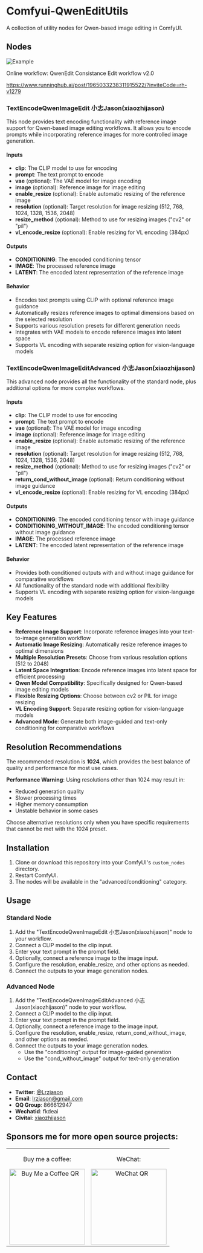# Comfyui-QwenEditUtils

A collection of utility nodes for Qwen-based image editing in ComfyUI.

## Nodes

![Example](https://raw.githubusercontent.com/lrzjason/Comfyui-QwenEditUtils/refs/heads/master/example.png)

Online workflow:
QwenEdit Consistance Edit workflow v2.0

https://www.runninghub.ai/post/1965033238311915522/?inviteCode=rh-v1279

### TextEncodeQwenImageEdit 小志Jason(xiaozhijason)

This node provides text encoding functionality with reference image support for Qwen-based image editing workflows. It allows you to encode prompts while incorporating reference images for more controlled image generation.

#### Inputs

- **clip**: The CLIP model to use for encoding
- **prompt**: The text prompt to encode
- **vae** (optional): The VAE model for image encoding
- **image** (optional): Reference image for image editing
- **enable_resize** (optional): Enable automatic resizing of the reference image
- **resolution** (optional): Target resolution for image resizing (512, 768, 1024, 1328, 1536, 2048)
- **resize_method** (optional): Method to use for resizing images ("cv2" or "pil")
- **vl_encode_resize** (optional): Enable resizing for VL encoding (384px)

#### Outputs

- **CONDITIONING**: The encoded conditioning tensor
- **IMAGE**: The processed reference image
- **LATENT**: The encoded latent representation of the reference image

#### Behavior

- Encodes text prompts using CLIP with optional reference image guidance
- Automatically resizes reference images to optimal dimensions based on the selected resolution
- Supports various resolution presets for different generation needs
- Integrates with VAE models to encode reference images into latent space
- Supports VL encoding with separate resizing option for vision-language models

### TextEncodeQwenImageEditAdvanced 小志Jason(xiaozhijason)

This advanced node provides all the functionality of the standard node, plus additional options for more complex workflows.

#### Inputs

- **clip**: The CLIP model to use for encoding
- **prompt**: The text prompt to encode
- **vae** (optional): The VAE model for image encoding
- **image** (optional): Reference image for image editing
- **enable_resize** (optional): Enable automatic resizing of the reference image
- **resolution** (optional): Target resolution for image resizing (512, 768, 1024, 1328, 1536, 2048)
- **resize_method** (optional): Method to use for resizing images ("cv2" or "pil")
- **return_cond_without_image** (optional): Return conditioning without image guidance
- **vl_encode_resize** (optional): Enable resizing for VL encoding (384px)

#### Outputs

- **CONDITIONING**: The encoded conditioning tensor with image guidance
- **CONDITIONING_WITHOUT_IMAGE**: The encoded conditioning tensor without image guidance
- **IMAGE**: The processed reference image
- **LATENT**: The encoded latent representation of the reference image

#### Behavior

- Provides both conditioned outputs with and without image guidance for comparative workflows
- All functionality of the standard node with additional flexibility
- Supports VL encoding with separate resizing option for vision-language models

## Key Features

- **Reference Image Support**: Incorporate reference images into your text-to-image generation workflow
- **Automatic Image Resizing**: Automatically resize reference images to optimal dimensions
- **Multiple Resolution Presets**: Choose from various resolution options (512 to 2048)
- **Latent Space Integration**: Encode reference images into latent space for efficient processing
- **Qwen Model Compatibility**: Specifically designed for Qwen-based image editing models
- **Flexible Resizing Options**: Choose between cv2 or PIL for image resizing
- **VL Encoding Support**: Separate resizing option for vision-language models
- **Advanced Mode**: Generate both image-guided and text-only conditioning for comparative workflows

## Resolution Recommendations

The recommended resolution is **1024**, which provides the best balance of quality and performance for most use cases.

**Performance Warning**: Using resolutions other than 1024 may result in:
- Reduced generation quality
- Slower processing times
- Higher memory consumption
- Unstable behavior in some cases

Choose alternative resolutions only when you have specific requirements that cannot be met with the 1024 preset.

## Installation

1. Clone or download this repository into your ComfyUI's `custom_nodes` directory.
2. Restart ComfyUI.
3. The nodes will be available in the "advanced/conditioning" category.

## Usage

### Standard Node
1. Add the "TextEncodeQwenImageEdit 小志Jason(xiaozhijason)" node to your workflow.
2. Connect a CLIP model to the clip input.
3. Enter your text prompt in the prompt field.
4. Optionally, connect a reference image to the image input.
5. Configure the resolution, enable_resize, and other options as needed.
6. Connect the outputs to your image generation nodes.

### Advanced Node
1. Add the "TextEncodeQwenImageEditAdvanced 小志Jason(xiaozhijason)" node to your workflow.
2. Connect a CLIP model to the clip input.
3. Enter your text prompt in the prompt field.
4. Optionally, connect a reference image to the image input.
5. Configure the resolution, enable_resize, return_cond_without_image, and other options as needed.
6. Connect the outputs to your image generation nodes.
   - Use the "conditioning" output for image-guided generation
   - Use the "cond_without_image" output for text-only generation

## Contact
- **Twitter**: [@Lrzjason](https://twitter.com/Lrzjason)  
- **Email**: lrzjason@gmail.com  
- **QQ Group**: 866612947  
- **Wechatid**: fkdeai
- **Civitai**: [xiaozhijason](https://civitai.com/user/xiaozhijason)

## Sponsors me for more open source projects:
<div align="center">
  <table>
    <tr>
      <td align="center">
        <p>Buy me a coffee:</p>
        <img src="https://github.com/lrzjason/Comfyui-In-Context-Lora-Utils/blob/main/image/bmc_qr.png" alt="Buy Me a Coffee QR" width="200" />
      </td>
      <td align="center">
        <p>WeChat:</p>
        <img src="https://github.com/lrzjason/Comfyui-In-Context-Lora-Utils/blob/main/image/wechat.jpg" alt="WeChat QR" width="200" />
      </td>
    </tr>
  </table>
</div>
